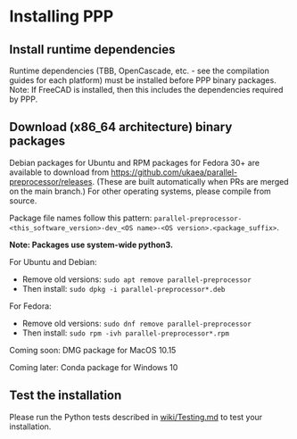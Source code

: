 # Installing PPP

## Install runtime dependencies

Runtime dependencies (TBB, OpenCascade, etc. - see the compilation guides for each platform) must be installed before PPP binary packages.  Note: If FreeCAD is installed, then this includes the dependencies required by PPP.

## Download (x86_64 architecture) binary packages

Debian packages for Ubuntu and RPM packages for Fedora 30+ are available to download from <https://github.com/ukaea/parallel-preprocessor/releases>.  (These are built automatically when PRs are merged on the main branch.)  For other operating systems, please compile from source.

Package file names follow this pattern: `parallel-preprocessor-<this_software_version>-dev_<OS name>-<OS version>.<package_suffix>`.

**Note: Packages use system-wide python3.**

For Ubuntu and Debian:

- Remove old versions: `sudo apt remove parallel-preprocessor`
- Then install: `sudo dpkg -i parallel-preprocessor*.deb`

For Fedora:

- Remove old versions: `sudo dnf remove parallel-preprocessor`
- Then install: `sudo rpm -ivh parallel-preprocessor*.rpm`

Coming soon: DMG package for MacOS 10.15

Coming later: Conda package for Windows 10

## Test the installation

Please run the Python tests described in [wiki/Testing.md](wiki/Testing.md) to test your installation.
